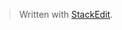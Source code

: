 


> Written with [StackEdit](https://stackedit.io/).
<!--stackedit_data:
eyJoaXN0b3J5IjpbMTQzNzY2MDMzMV19
-->
